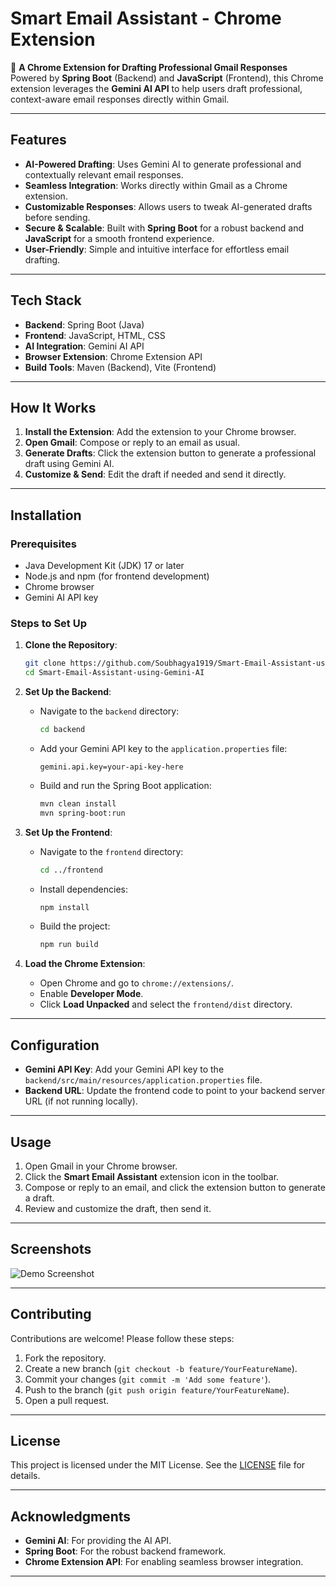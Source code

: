 # **Smart Email Assistant - Chrome Extension**

🚀 **A Chrome Extension for Drafting Professional Gmail Responses**  
Powered by **Spring Boot** (Backend) and **JavaScript** (Frontend), this Chrome extension leverages the **Gemini AI API** to help users draft professional, context-aware email responses directly within Gmail.

---

## **Features**
- **AI-Powered Drafting**: Uses Gemini AI to generate professional and contextually relevant email responses.
- **Seamless Integration**: Works directly within Gmail as a Chrome extension.
- **Customizable Responses**: Allows users to tweak AI-generated drafts before sending.
- **Secure & Scalable**: Built with **Spring Boot** for a robust backend and **JavaScript** for a smooth frontend experience.
- **User-Friendly**: Simple and intuitive interface for effortless email drafting.

---

## **Tech Stack**
- **Backend**: Spring Boot (Java)
- **Frontend**: JavaScript, HTML, CSS
- **AI Integration**: Gemini AI API
- **Browser Extension**: Chrome Extension API
- **Build Tools**: Maven (Backend), Vite (Frontend)

---

## **How It Works**
1. **Install the Extension**: Add the extension to your Chrome browser.
2. **Open Gmail**: Compose or reply to an email as usual.
3. **Generate Drafts**: Click the extension button to generate a professional draft using Gemini AI.
4. **Customize & Send**: Edit the draft if needed and send it directly.

---

## **Installation**

### **Prerequisites**
- Java Development Kit (JDK) 17 or later
- Node.js and npm (for frontend development)
- Chrome browser
- Gemini AI API key

### **Steps to Set Up**

1. **Clone the Repository**:
   ```bash
   git clone https://github.com/Soubhagya1919/Smart-Email-Assistant-using-Gemini-AI.git
   cd Smart-Email-Assistant-using-Gemini-AI
   ```

2. **Set Up the Backend**:
   - Navigate to the `backend` directory:
     ```bash
     cd backend
     ```
   - Add your Gemini API key to the `application.properties` file:
     ```properties
     gemini.api.key=your-api-key-here
     ```
   - Build and run the Spring Boot application:
     ```bash
     mvn clean install
     mvn spring-boot:run
     ```

3. **Set Up the Frontend**:
   - Navigate to the `frontend` directory:
     ```bash
     cd ../frontend
     ```
   - Install dependencies:
     ```bash
     npm install
     ```
   - Build the project:
     ```bash
     npm run build
     ```

4. **Load the Chrome Extension**:
   - Open Chrome and go to `chrome://extensions/`.
   - Enable **Developer Mode**.
   - Click **Load Unpacked** and select the `frontend/dist` directory.

---

## **Configuration**
- **Gemini API Key**: Add your Gemini API key to the `backend/src/main/resources/application.properties` file.
- **Backend URL**: Update the frontend code to point to your backend server URL (if not running locally).

---

## **Usage**
1. Open Gmail in your Chrome browser.
2. Click the **Smart Email Assistant** extension icon in the toolbar.
3. Compose or reply to an email, and click the extension button to generate a draft.
4. Review and customize the draft, then send it.

---

## **Screenshots**
![Demo Screenshot](screenshots/demo.png)

---

## **Contributing**
Contributions are welcome! Please follow these steps:
1. Fork the repository.
2. Create a new branch (`git checkout -b feature/YourFeatureName`).
3. Commit your changes (`git commit -m 'Add some feature'`).
4. Push to the branch (`git push origin feature/YourFeatureName`).
5. Open a pull request.

---

## **License**
This project is licensed under the MIT License. See the [LICENSE](LICENSE) file for details.

---

## **Acknowledgments**
- **Gemini AI**: For providing the AI API.
- **Spring Boot**: For the robust backend framework.
- **Chrome Extension API**: For enabling seamless browser integration.

---
